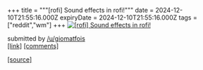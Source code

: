 +++
title = """[rofi] Sound effects in rofi!"""
date = 2024-12-10T21:55:16.000Z
expiryDate = 2024-12-10T21:55:16.000Z
tags = ["reddit","wm"]
+++
[![[rofi] Sound effects in rofi!](https://external-preview.redd.it/dnk1dXc5bXZlMzZlMaFymlbYK_jw4VBnM0stE4Fncrz7GoPiWnFzIAyNlhQl.png?width=640&crop=smart&auto=webp&s=a3d174713aa7f4e4db250e59ff9f173f1ad80d17 "[rofi] Sound effects in rofi!")](https://www.reddit.com/r/unixporn/comments/1hbdg31/rofi_sound_effects_in_rofi/)

submitted by [/u/giomatfois](https://www.reddit.com/user/giomatfois)  
[\[link\]](https://v.redd.it/3qr9zamve36e1) [\[comments\]](https://www.reddit.com/r/unixporn/comments/1hbdg31/rofi_sound_effects_in_rofi/)

[[source]](https://www.reddit.com/r/unixporn/comments/1hbdg31/rofi_sound_effects_in_rofi/)
